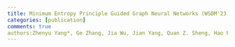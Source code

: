 ```yaml
---
title: Minimum Entropy Principle Guided Graph Neural Networks (WSDM'23)
categories: [publication]
comments: true
authors:Zhenyu Yang*, Ge Zhang, Jia Wu, Jian Yang, Quan Z. Sheng, Hao Peng, Angsheng Li, Shan Xue, Jianlin Su
---
```


